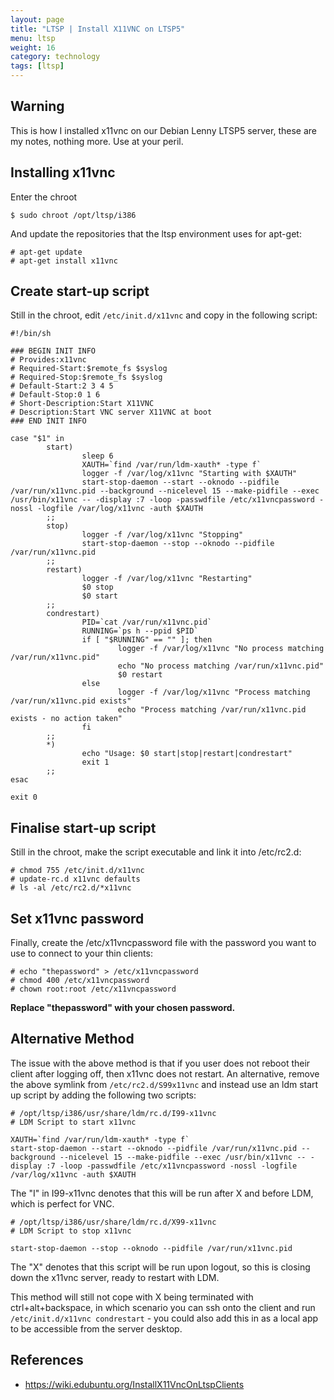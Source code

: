 ```yaml
---
layout: page
title: "LTSP | Install X11VNC on LTSP5"
menu: ltsp
weight: 16
category: technology
tags: [ltsp]
---
```


## Warning

This is how I installed x11vnc on our Debian Lenny LTSP5 server, these are my notes, nothing more.  Use at your peril.

## Installing x11vnc

Enter the chroot

    $ sudo chroot /opt/ltsp/i386

And update the repositories that the ltsp environment uses for apt-get:

    # apt-get update
    # apt-get install x11vnc

## Create start-up script

Still in the chroot, edit `/etc/init.d/x11vnc` and copy in the following script:

    #!/bin/sh

    ### BEGIN INIT INFO
    # Provides:x11vnc
    # Required-Start:$remote_fs $syslog
    # Required-Stop:$remote_fs $syslog
    # Default-Start:2 3 4 5
    # Default-Stop:0 1 6
    # Short-Description:Start X11VNC
    # Description:Start VNC server X11VNC at boot
    ### END INIT INFO

    case "$1" in
            start) 
                    sleep 6
                    XAUTH=`find /var/run/ldm-xauth* -type f`
                    logger -f /var/log/x11vnc "Starting with $XAUTH"
                    start-stop-daemon --start --oknodo --pidfile /var/run/x11vnc.pid --background --nicelevel 15 --make-pidfile --exec /usr/bin/x11vnc -- -display :7 -loop -passwdfile /etc/x11vncpassword -nossl -logfile /var/log/x11vnc -auth $XAUTH
            ;;
            stop)  
                    logger -f /var/log/x11vnc "Stopping"
                    start-stop-daemon --stop --oknodo --pidfile /var/run/x11vnc.pid
            ;;
            restart)
                    logger -f /var/log/x11vnc "Restarting"
                    $0 stop
                    $0 start
            ;;
            condrestart)
                    PID=`cat /var/run/x11vnc.pid`
                    RUNNING=`ps h --ppid $PID`
                    if [ "$RUNNING" == "" ]; then
                            logger -f /var/log/x11vnc "No process matching /var/run/x11vnc.pid"
                            echo "No process matching /var/run/x11vnc.pid"
                            $0 restart
                    else   
                            logger -f /var/log/x11vnc "Process matching /var/run/x11vnc.pid exists"
                            echo "Process matching /var/run/x11vnc.pid exists - no action taken"
                    fi
            ;;
            *)
                    echo "Usage: $0 start|stop|restart|condrestart"
                    exit 1
            ;;
    esac

    exit 0

## Finalise start-up script

Still in the chroot, make the script executable and link it into /etc/rc2.d:

    # chmod 755 /etc/init.d/x11vnc
    # update-rc.d x11vnc defaults
    # ls -al /etc/rc2.d/*x11vnc

## Set x11vnc password

Finally, create the /etc/x11vncpassword file with the password you want to use to connect to your thin clients:

    # echo "thepassword" > /etc/x11vncpassword
    # chmod 400 /etc/x11vncpassword
    # chown root:root /etc/x11vncpassword

**Replace "thepassword" with your chosen password.**

## Alternative Method

The issue with the above method is that if you user does not reboot their client after logging off, then x11vnc does not restart.  An alternative, remove the above symlink from `/etc/rc2.d/S99x11vnc` and instead use an ldm start up script by adding the following two scripts:

    # /opt/ltsp/i386/usr/share/ldm/rc.d/I99-x11vnc
    # LDM Script to start x11vnc

    XAUTH=`find /var/run/ldm-xauth* -type f`
    start-stop-daemon --start --oknodo --pidfile /var/run/x11vnc.pid --background --nicelevel 15 --make-pidfile --exec /usr/bin/x11vnc -- -display :7 -loop -passwdfile /etc/x11vncpassword -nossl -logfile /var/log/x11vnc -auth $XAUTH

The "I" in I99-x11vnc denotes that this will be run after X and before LDM, which is perfect for VNC.

    # /opt/ltsp/i386/usr/share/ldm/rc.d/X99-x11vnc
    # LDM Script to stop x11vnc

    start-stop-daemon --stop --oknodo --pidfile /var/run/x11vnc.pid

The "X" denotes that this script will be run upon logout, so this is closing down the x11vnc server, ready to restart with LDM.

This method will still not cope with X being terminated with ctrl+alt+backspace, in which scenario you can ssh onto the client and run `/etc/init.d/x11vnc condrestart` - you could also add this in as a local app to be accessible from the server desktop.

## References

   * https://wiki.edubuntu.org/InstallX11VncOnLtspClients

